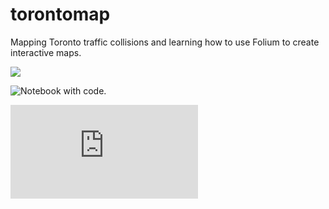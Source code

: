 # torontomap
Mapping Toronto traffic collisions and learning how to use Folium to create interactive maps.

![](https://github.com/jessimk/torontomap/blob/master/figures/interactive_map_in_action.gif?raw=true)

![Notebook with code.](https://github.com/jessimk/torontomap/blob/master/Interactive_Mapping_Demo_Toronto.ipynb)

![Downloadable interactive map.](https://github.com/jessimk/torontomap/blob/master/interactive_map/toronto.html)
